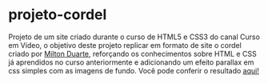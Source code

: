 # projeto-cordel
 Projeto de um site criado durante o curso de HTML5 e CSS3 do canal Curso em Vídeo, o objetivo deste projeto replicar em formato de site o cordel criado por <a href="https://www.recantodasletras.com.br/poesias/3186743" target="_blank">Milton Duarte</a>, reforçando os conhecimentos sobre HTML e CSS já aprendidos no curso anteriormente e adicionando um efeito parallax em css simples com as imagens de fundo. Você pode conferir o resultado <a href="https://gabriel-costa-valin.github.io/projeto-cordel/">aqui!</a>